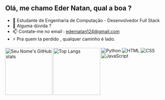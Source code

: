 ## Olá, me chamo Eder Natan, qual a boa ?

- 🤔 Estudante de Engenharia de Computação - Desenvolvedor Full Stack 
- 💬 Alguma dúvida ?
- 📫 Contate-me no email : edernatan124@gmail.com
- ⚡ Pra quem ta perdido , qualquer caminho é lado.
<div>
  <img align="left" src="https://github-readme-stats.vercel.app/api?username=edernatanzz&theme=onedark&show_icons=true" alt="Seu Nome's GitHub stats" height="150" />

  <img align="left" src="https://github-readme-stats.vercel.app/api/top-langs/?username=edernatanzz&theme=onedark&layout=compact" alt="Top Langs" height="150" />


![Python](https://img.shields.io/github/languages/top/seu_nome_de_usuario/seu_repositorio?color=blue&logo=python)
![HTML](https://img.shields.io/github/languages/top/seu_nome_de_usuario/seu_repositorio?color=orange&logo=html5)
![CSS](https://img.shields.io/github/languages/top/seu_nome_de_usuario/seu_repositorio?color=blue&logo=css3)
![JavaScript](https://img.shields.io/github/languages/top/seu_nome_de_usuario/seu_repositorio?color=yellow&logo=javascript)


</div>


  
